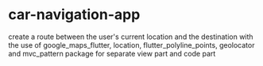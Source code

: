 # car-navigation-app
create a route between the user's current location and the destination with the use of google_maps_flutter, location, flutter_polyline_points, geolocator and mvc_pattern package for separate view part and code part
